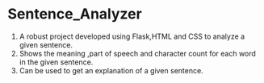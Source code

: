 # Sentence_Analyzer
1. A robust project developed using Flask,HTML and CSS to analyze a given sentence.
2. Shows the meaning ,part of speech and character count for each word in the given sentence.
3. Can be used to get an explanation of a given sentence.
